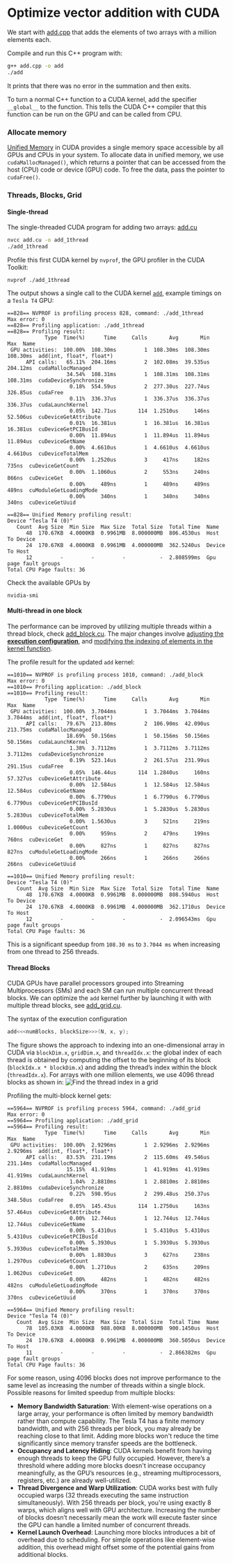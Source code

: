 # Optimize vector addition with CUDA

We start with [add.cpp](https://github.com/RenkeHuang/add_arrays_gpu/blob/main/add.cpp) that adds the elements of two arrays with a million elements each.

Compile and run this C++ program with:
```bash
g++ add.cpp -o add
./add
```
It prints that there was no error in the summation and then exits. 

To turn a normal C++ function to a CUDA kernel, add the specifier `__global__` to the function. This tells the CUDA C++ compiler that this function can be run on the GPU and can be called from CPU. 

### Allocate memory
[Unified Memory](https://developer.nvidia.com/blog/unified-memory-in-cuda-6/) in CUDA provides a single memory space accessible by all GPUs and CPUs in your system. To allocate data in unified memory, we use `cudaMallocManaged()`, which returns a pointer that can be accessed from the host (CPU) code or device (GPU) code. To free the data, pass the pointer to `cudaFree()`. 

### Threads, Blocks, Grid
#### Single-thread
The single-threaded CUDA program for adding two arrays: [add.cu](https://github.com/RenkeHuang/add_arrays_gpu/blob/main/add.cu)
```bash
nvcc add.cu -o add_1thread
./add_1thread
```
Profile this first CUDA kernel by `nvprof`, the GPU profiler in the CUDA Toolkit:
```
nvprof ./add_1thread
```
The output shows a single call to the CUDA kernel [`add`](https://github.com/RenkeHuang/add_arrays_gpu/blob/554067d572772e22117f800f9c1e2c419f2262eb/add.cu#L8-L12), example timings on a `Tesla T4` GPU:
```
==828== NVPROF is profiling process 828, command: ./add_1thread
Max error: 0
==828== Profiling application: ./add_1thread
==828== Profiling result:
            Type  Time(%)      Time     Calls       Avg       Min       Max  Name
 GPU activities:  100.00%  108.30ms         1  108.30ms  108.30ms  108.30ms  add(int, float*, float*)
      API calls:   65.11%  204.16ms         2  102.08ms  39.535us  204.12ms  cudaMallocManaged
                   34.54%  108.31ms         1  108.31ms  108.31ms  108.31ms  cudaDeviceSynchronize
                    0.18%  554.59us         2  277.30us  227.74us  326.85us  cudaFree
                    0.11%  336.37us         1  336.37us  336.37us  336.37us  cudaLaunchKernel
                    0.05%  142.71us       114  1.2510us     146ns  52.506us  cuDeviceGetAttribute
                    0.01%  16.381us         1  16.381us  16.381us  16.381us  cuDeviceGetPCIBusId
                    0.00%  11.894us         1  11.894us  11.894us  11.894us  cuDeviceGetName
                    0.00%  4.6610us         1  4.6610us  4.6610us  4.6610us  cuDeviceTotalMem
                    0.00%  1.2520us         3     417ns     182ns     735ns  cuDeviceGetCount
                    0.00%  1.1060us         2     553ns     240ns     866ns  cuDeviceGet
                    0.00%     489ns         1     489ns     489ns     489ns  cuModuleGetLoadingMode
                    0.00%     340ns         1     340ns     340ns     340ns  cuDeviceGetUuid

==828== Unified Memory profiling result:
Device "Tesla T4 (0)"
   Count  Avg Size  Min Size  Max Size  Total Size  Total Time  Name
      48  170.67KB  4.0000KB  0.9961MB  8.000000MB  806.4530us  Host To Device
      24  170.67KB  4.0000KB  0.9961MB  4.000000MB  362.5240us  Device To Host
      12         -         -         -           -  2.808599ms  Gpu page fault groups
Total CPU Page faults: 36
```
Check the available GPUs by 
```
nvidia-smi
```
#### Multi-thread in one block
The performance can be improved by utilizing multiple threads within a thread block, check [add_block.cu](https://github.com/RenkeHuang/add_arrays_gpu/blob/main/add_block.cu). The major changes involve [adjusting the **execution configuration**](https://github.com/RenkeHuang/add_arrays_gpu/blob/554067d572772e22117f800f9c1e2c419f2262eb/add_block.cu#L32-L36), and [modifying the indexing of elements in the kernel function](https://github.com/RenkeHuang/add_arrays_gpu/blob/554067d572772e22117f800f9c1e2c419f2262eb/add_block.cu#L11-L13).

The profile result for the updated `add` kernel:
```
==1010== NVPROF is profiling process 1010, command: ./add_block
Max error: 0
==1010== Profiling application: ./add_block
==1010== Profiling result:
            Type  Time(%)      Time     Calls       Avg       Min       Max  Name
 GPU activities:  100.00%  3.7044ms         1  3.7044ms  3.7044ms  3.7044ms  add(int, float*, float*)
      API calls:   79.67%  213.80ms         2  106.90ms  42.090us  213.75ms  cudaMallocManaged
                   18.69%  50.156ms         1  50.156ms  50.156ms  50.156ms  cudaLaunchKernel
                    1.38%  3.7112ms         1  3.7112ms  3.7112ms  3.7112ms  cudaDeviceSynchronize
                    0.19%  523.14us         2  261.57us  231.99us  291.15us  cudaFree
                    0.05%  146.44us       114  1.2840us     160ns  57.327us  cuDeviceGetAttribute
                    0.00%  12.584us         1  12.584us  12.584us  12.584us  cuDeviceGetName
                    0.00%  6.7790us         1  6.7790us  6.7790us  6.7790us  cuDeviceGetPCIBusId
                    0.00%  5.2830us         1  5.2830us  5.2830us  5.2830us  cuDeviceTotalMem
                    0.00%  1.5630us         3     521ns     219ns  1.0000us  cuDeviceGetCount
                    0.00%     959ns         2     479ns     199ns     760ns  cuDeviceGet
                    0.00%     827ns         1     827ns     827ns     827ns  cuModuleGetLoadingMode
                    0.00%     266ns         1     266ns     266ns     266ns  cuDeviceGetUuid

==1010== Unified Memory profiling result:
Device "Tesla T4 (0)"
   Count  Avg Size  Min Size  Max Size  Total Size  Total Time  Name
      48  170.67KB  4.0000KB  0.9961MB  8.000000MB  808.5940us  Host To Device
      24  170.67KB  4.0000KB  0.9961MB  4.000000MB  362.1710us  Device To Host
      12         -         -         -           -  2.096543ms  Gpu page fault groups
Total CPU Page faults: 36
```
This is a significant speedup from `108.30 ms` to `3.7044 ms` when increasing from one thread to 256 threads.

#### Thread Blocks
CUDA GPUs have parallel processors grouped into Streaming Multiprocessors (SMs) and each SM can run multiple concurrent thread blocks. 
We can optimize the `add` kernel further by launching it with with multiple thread blocks, see [add_grid.cu](https://github.com/RenkeHuang/add_arrays_gpu/blob/main/add_grid.cu).

The syntax of the execution configuration
```cpp
add<<<numBlocks, blockSize>>>(N, x, y);
```

The figure shows the approach to indexing into an one-dimensional array in CUDA via `blockDim.x`, `gridDim.x`, and `threadIdx.x`: the global index of each thread is obtained by computing the offset to the beginning of its block (`blockIdx.x * blockDim.x`) and adding the thread’s index within the block (`threadIdx.x`).
For arrays with one million elements, we use 4096 thread blocks as shown in:
![Find the thread index in a grid](https://developer-blogs.nvidia.com/wp-content/uploads/2017/01/cuda_indexing.png)

Profiling the multi-block kernel gets:
```
==5964== NVPROF is profiling process 5964, command: ./add_grid
Max error: 0
==5964== Profiling application: ./add_grid
==5964== Profiling result:
            Type  Time(%)      Time     Calls       Avg       Min       Max  Name
 GPU activities:  100.00%  2.9296ms         1  2.9296ms  2.9296ms  2.9296ms  add(int, float*, float*)
      API calls:   83.53%  231.19ms         2  115.60ms  49.546us  231.14ms  cudaMallocManaged
                   15.15%  41.919ms         1  41.919ms  41.919ms  41.919ms  cudaLaunchKernel
                    1.04%  2.8810ms         1  2.8810ms  2.8810ms  2.8810ms  cudaDeviceSynchronize
                    0.22%  598.95us         2  299.48us  250.37us  348.58us  cudaFree
                    0.05%  145.43us       114  1.2750us     163ns  57.464us  cuDeviceGetAttribute
                    0.00%  12.744us         1  12.744us  12.744us  12.744us  cuDeviceGetName
                    0.00%  5.4310us         1  5.4310us  5.4310us  5.4310us  cuDeviceGetPCIBusId
                    0.00%  5.3930us         1  5.3930us  5.3930us  5.3930us  cuDeviceTotalMem
                    0.00%  1.8830us         3     627ns     238ns  1.2970us  cuDeviceGetCount
                    0.00%  1.2710us         2     635ns     209ns  1.0620us  cuDeviceGet
                    0.00%     482ns         1     482ns     482ns     482ns  cuModuleGetLoadingMode
                    0.00%     370ns         1     370ns     370ns     370ns  cuDeviceGetUuid

==5964== Unified Memory profiling result:
Device "Tesla T4 (0)"
   Count  Avg Size  Min Size  Max Size  Total Size  Total Time  Name
      78  105.03KB  4.0000KB  988.00KB  8.000000MB  900.1450us  Host To Device
      24  170.67KB  4.0000KB  0.9961MB  4.000000MB  360.5050us  Device To Host
      11         -         -         -           -  2.866382ms  Gpu page fault groups
Total CPU Page faults: 36
```

For some reason, using 4096 blocks does not improve performance to the same level as increasing the number of threads within a single block.
Possible reasons for limited speedup from multiple blocks:
- **Memory Bandwidth Saturation**: With element-wise operations on a large array, your performance is often limited by memory bandwidth rather than compute capability. The Tesla T4 has a finite memory bandwidth, and with 256 threads per block, you may already be reaching close to that limit. Adding more blocks won't reduce the time significantly since memory transfer speeds are the bottleneck.
- **Occupancy and Latency Hiding**: CUDA kernels benefit from having enough threads to keep the GPU fully occupied. However, there’s a threshold where adding more blocks doesn't increase occupancy meaningfully, as the GPU’s resources (e.g., streaming multiprocessors, registers, etc.) are already well-utilized.
- **Thread Divergence and Warp Utilization**: CUDA works best with fully occupied warps (32 threads executing the same instruction simultaneously). With 256 threads per block, you're using exactly 8 warps, which aligns well with GPU architecture. Increasing the number of blocks doesn’t necessarily mean the work will execute faster since the GPU can handle a limited number of concurrent threads.
- **Kernel Launch Overhead**: Launching more blocks introduces a bit of overhead due to scheduling. For simple operations like element-wise addition, this overhead might offset some of the potential gains from additional blocks.

